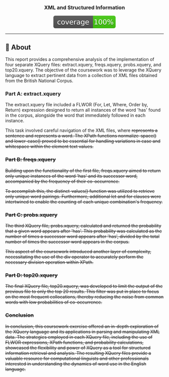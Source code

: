 



<h3 align="center"> XML and Structured Information </h3>

<div align="center">

  [![code coverage](coverage.svg "Code coverage")]()
</div>

---


## 🧐 About <a name = "about"></a>
This report provides a comprehensive analysis of the implementation of four separate XQuery files: extract.xquery, freqs.xquery, probs.xquery, and top20.xquery. The objective of the coursework was to leverage the XQuery language to extract pertinent data from a collection of XML files obtained from the British National Corpus.


### Part A: extract.xquery
The extract.xquery file included a FLWOR (For, Let, Where, Order by, Return) expression designed to return all instances of the word 'has' found in the corpus, alongside the word that immediately followed in each instance.

This task involved careful navigation of the XML files, where <s> represents a sentence and <w> represents a word. The XPath functions normalize-space() and lower-case() proved to be essential for handling variations in case and whitespace within the <w> element text values.

### Part B: freqs.xquery
Building upon the functionality of the first file, freqs.xquery aimed to return only unique instances of the word 'has' and its successor word, accompanied by the frequency of their co-occurrence.

To accomplish this, the distinct-values() function was utilized to retrieve only unique word pairings. Furthermore, additional let and for clauses were intertwined to enable the counting of each unique combination's frequency.

### Part C: probs.xquery
The third XQuery file, probs.xquery, calculated and returned the probability that a given word appears after 'has'. This probability was calculated as the number of times a successor word appears after 'has', divided by the total number of times the successor word appears in the corpus.

This aspect of the coursework introduced another layer of complexity, necessitating the use of the div operator to accurately perform the necessary division operation within XPath.

### Part D: top20.xquery
The final XQuery file, top20.xquery, was developed to limit the output of the previous file to only the top 20 results. This filter was put in place to focus on the most frequent collocations, thereby reducing the noise from common words with low probabilities of co-occurrence.

### Conclusion
In conclusion, this coursework exercise offered an in-depth exploration of the XQuery language and its applications in parsing and manipulating XML data. The strategies employed in each XQuery file, including the use of FLWOR expressions, XPath functions, and probability calculations, showcased the flexibility and power of XQuery as a tool for structured information retrieval and analysis. The resulting XQuery files provide a valuable resource for computational linguists and other professionals interested in understanding the dynamics of word use in the English language.










